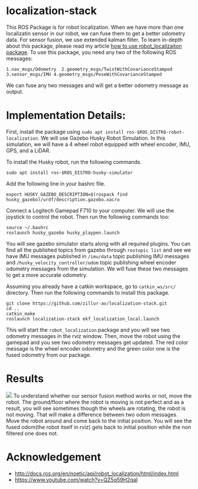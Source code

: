 # localization-stack
This ROS Package is for robot localization. When we have more than one localizatin sensor in our robot, we can fuse them to get a better odometry data. For sensor fusion, we use extended kalman filter. To learn in-depth about this package, please read my article [how to use robot_localizaiton package](https://zillur-rahman.medium.com/how-to-use-the-ros-robot-localization-package-534fe04014d3).
To use this package, you need any two of the following ROS messages:

``` 1.nav_msgs/Odometry  2.geometry_msgs/TwistWithCovarianceStamped 3.sensor_msgs/IMU 4.geometry_msgs/PoseWithCovarianceStamped ```

We can fuse any two messages and will get a better odometry message as output.

# Implementation Details:

First, install the package using ```sudo apt install ros-$ROS_DISTRO-robot-localization```. We will use Gazebo Husky Robot Simulation. In this simulation, we will have a 4 wheel robot equipped with wheel encoder, IMU, GPS, and a LiDAR. 

To install the Husky robot, run the following commands.

```sudo apt install ros-$ROS_DISTRO-husky-simulator```

Add the following line in your bashrc file.

```export HUSKY_GAZEBO_DESCRIPTION=$(rospack find husky_gazebo)/urdf/description.gazebo.xacro```

Connect a Logitech Gamepad F710 to your computer. We will use the joystick to control the robot. Then run the following commands too:

``` 
source ~/.bashrc 
roslaunch husky_gazebo husky_playpen.launch
```
You will see gazebo simulator starts along with all required plugins. You can find all the published topics from gazebo through ```rostopic list``` and see we have IMU messages published in ```/imu/data``` topic publishing IMU messages and ```/husky_velocity_controller/odom``` topic publishing wheel encoder odometry messages from the simulation. We will fuse these two messages to get a more accurate odometry. 

Assuming you already have a catkin workspace, go to ```catkin_ws/src/``` directory. Then run the following commands to install this package.
```
git clone https://github.com/zillur-av/localization-stack.git
cd ..
catkin_make
roslaunch localization-stack ekf_localization_local.launch
```
This will start the ```robot_localization``` package and you will see two odometry messages in the rviz window. Then, move the robot using the gamepad and you see two odometry messages get updated. The red color message is the wheel encoder odometry and the green color one is the fused odometry from our package.

# Results
![](compare_odoms.png)
To understand whether our sensor fusion method works or not, move the robot. The ground/floor where the robot is moving is not perfect and as a result, you will see sometimes though the wheels are rotating, the robot is not moving. That will make a difference between two odom messages. Move the robot around and come back to the initial position. You will see the fused odom(the robot itself in rviz) gets back to initial position while the non filtered one does not.

# Acknowledgement
* http://docs.ros.org/en/noetic/api/robot_localization/html/index.html
* https://www.youtube.com/watch?v=QZ5q59H2qaI
